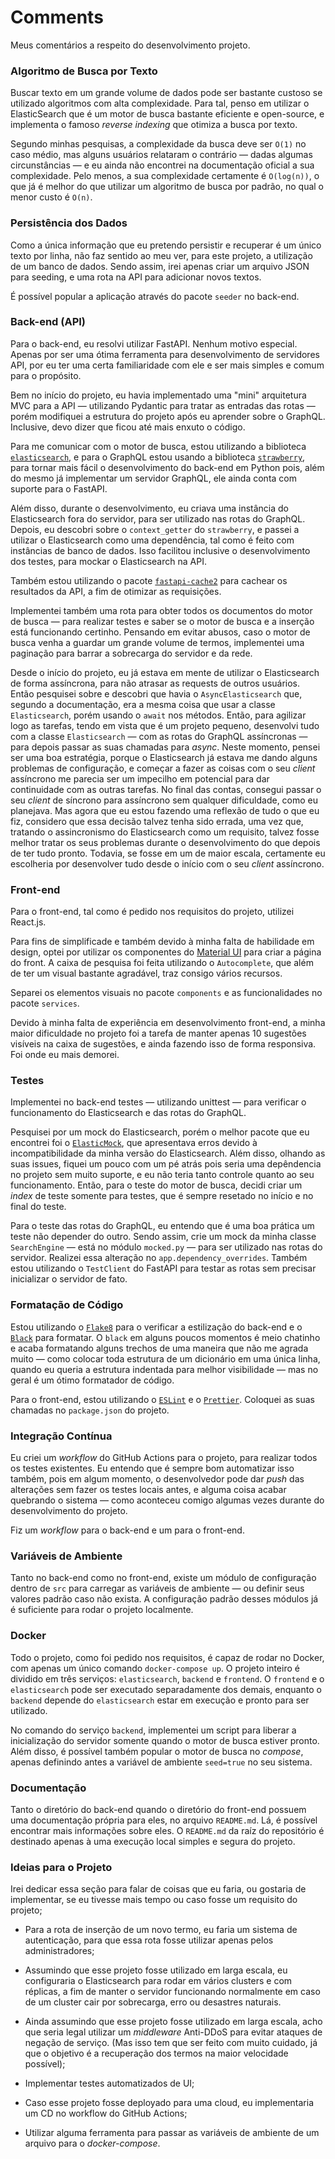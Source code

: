 # Comments
Meus comentários a respeito do desenvolvimento projeto.

### Algoritmo de Busca por Texto
Buscar texto em um grande volume de dados pode ser bastante custoso se utilizado algoritmos com alta complexidade. Para tal, penso
em utilizar o ElasticSearch que é um motor de busca bastante eficiente e open-source, e implementa o famoso *reverse indexing* que otimiza a busca por texto. 

Segundo minhas pesquisas, a complexidade da busca deve ser `O(1)` no caso médio, mas alguns usuários relataram o contrário — dadas algumas circunstâncias — e eu ainda não encontrei na documentação oficial a sua complexidade. Pelo menos, a sua complexidade certamente é `O(log(n))`, o que já é melhor do que utilizar um algoritmo de busca por padrão, no qual o menor custo é `O(n)`.

### Persistência dos Dados
Como a única informação que eu pretendo persistir e recuperar é um único texto por linha, não faz sentido ao meu ver, para este projeto,
a utilização de um banco de dados. Sendo assim, irei apenas criar um arquivo JSON para seeding, e uma rota na API para adicionar novos textos.

É possível popular a aplicação através do pacote `seeder` no back-end.

### Back-end (API)
Para o back-end, eu resolvi utilizar FastAPI. Nenhum motivo especial. Apenas por ser uma ótima ferramenta para desenvolvimento de
servidores API, por eu ter uma certa familiaridade com ele e ser mais simples e comum para o propósito.

Bem no início do projeto, eu havia implementado uma "mini" arquitetura MVC para a API — utilizando Pydantic para tratar as entradas das rotas — porém modifiquei a estrutura do projeto após eu aprender sobre o GraphQL. Inclusive, devo dizer que ficou até mais enxuto o código.

Para me comunicar com o motor de busca, estou utilizando a biblioteca [`elasticsearch`](https://elasticsearch-py.readthedocs.io/), e para o GraphQL estou usando a biblioteca [`strawberry`](https://strawberry.rocks/), para tornar mais fácil o desenvolvimento do back-end em Python pois, além do mesmo já implementar um servidor GraphQL, ele ainda conta com suporte para o FastAPI.

Além disso, durante o desenvolvimento, eu criava uma instância do Elasticsearch fora do servidor, para ser utilizado nas rotas do GraphQL. Depois, eu descobri sobre o `context_getter` do `strawberry`, e passei a utilizar o Elasticsearch como uma dependência, tal como
é feito com instâncias de banco de dados. Isso facilitou inclusive o desenvolvimento dos testes, para mockar o Elasticsearch na API.

Também estou utilizando o pacote [`fastapi-cache2`](https://pypi.org/project/fastapi-cache2/) para cachear os resultados da API, a fim de otimizar as requisições.

Implementei também uma rota para obter todos os documentos do motor de busca — para realizar testes e saber se o motor de busca e a inserção está funcionando certinho. Pensando em evitar abusos, caso o motor de busca venha a guardar um grande volume de termos, implementei uma paginação para barrar a sobrecarga do servidor e da rede.

Desde o início do projeto, eu já estava em mente de utilizar o Elasticsearch de forma assíncrona, para não atrasar as requests de outros usuários. Então pesquisei sobre e descobri que havia o `AsyncElasticsearch` que, segundo a documentação, era a mesma coisa que usar a classe `Elasticsearch`, porém usando o `await` nos métodos. Então, para agilizar logo as tarefas, tendo em vista que é um projeto pequeno, desenvolvi tudo com a classe `Elasticsearch` — com as rotas do GraphQL assíncronas — para depois passar as suas chamadas para *async*. Neste momento, pensei ser uma boa estratégia, porque o Elasticsearch já estava me dando alguns problemas de configuração, e começar a fazer as coisas com o seu *client* assíncrono me parecia ser um impecilho em potencial para dar continuidade com as outras tarefas. No final das contas, consegui passar o seu *client* de síncrono para assíncrono sem qualquer dificuldade, como eu planejava. Mas agora que eu estou fazendo uma reflexão de tudo o que eu fiz, considero que essa decisão talvez tenha sido errada, uma vez que, tratando o assincronismo do Elasticsearch como um requisito, talvez fosse melhor tratar os seus problemas durante o desenvolvimento do que depois de ter tudo pronto. Todavia, se fosse em um de maior escala, certamente eu escolheria por desenvolver tudo desde o início com o seu *client* assíncrono.

### Front-end
Para o front-end, tal como é pedido nos requisitos do projeto, utilizei React.js.

Para fins de simplificade e também devido à minha falta de habilidade em design, optei por utilizar os componentes do [Material UI](https://mui.com/) para criar a página do front. A caixa de pesquisa foi feita utilizando o `Autocomplete`, que além de ter um visual
bastante agradável, traz consigo vários recursos.

Separei os elementos visuais no pacote `components` e as funcionalidades no pacote `services`.

Devido à minha falta de experiência em desenvolvimento front-end, a minha maior dificuldade no projeto foi a tarefa de manter apenas 10 sugestões visíveis na caixa de sugestões, e ainda fazendo isso de forma responsiva. Foi onde eu mais demorei.

### Testes
Implementei no back-end testes — utilizando unittest — para verificar o funcionamento do Elasticsearch e das rotas do GraphQL.

Pesquisei por um mock do Elasticsearch, porém o melhor pacote que eu encontrei foi o [`ElasticMock`](https://pypi.org/project/ElasticMock/), que apresentava erros devido à incompatibilidade da minha versão do Elasticsearch. Além disso, olhando as suas issues, fiquei um pouco com um pé atrás pois seria uma depêndencia no projeto sem muito suporte, e eu não teria tanto controle quanto ao seu funcionamento. Então, para o teste do motor de busca, decidi criar um *index* de teste somente para testes, que é sempre resetado
no início e no final do teste.

Para o teste das rotas do GraphQL, eu entendo que é uma boa prática um teste não depender do outro. Sendo assim, crie um mock da minha classe `SearchEngine` — está no módulo `mocked.py` — para ser utilizado nas rotas do servidor. Realizei essa alteração no `app.dependency_overrides`. Também estou utilizando o `TestClient` do FastAPI para testar as rotas sem precisar inicializar o servidor de fato.

### Formatação de Código
Estou utilizando o [`Flake8`](https://flake8.pycqa.org/) para o verificar a estilização do back-end e o [`Black`](https://pypi.org/project/black/) para formatar. O `black` em alguns poucos momentos é meio chatinho e acaba formatando alguns trechos de uma maneira que não me agrada muito — como colocar toda estrutura de um dicionário em uma única linha, quando eu queria a estrutura indentada para melhor visibilidade — mas no geral é um ótimo formatador de código.

Para o front-end, estou utilizando o [`ESLint`](https://eslint.org/) e o [`Prettier`](https://prettier.io/). Coloquei as suas chamadas no `package.json` do projeto.

### Integração Contínua
Eu criei um *workflow* do GitHub Actions para o projeto, para realizar todos os testes existentes. Eu entendo que é sempre bom automatizar isso também, pois em algum momento, o desenvolvedor pode dar *push* das alterações sem fazer os testes locais antes, e alguma coisa acabar quebrando o sistema — como aconteceu comigo algumas vezes durante do desenvolvimento do projeto.

Fiz um *workflow* para o back-end e um para o front-end.

### Variáveis de Ambiente
Tanto no back-end como no front-end, existe um módulo de configuração dentro de `src` para carregar as variáveis de ambiente — ou definir seus valores padrão caso não exista. A configuração padrão desses módulos já é suficiente para rodar o projeto localmente.

### Docker
Todo o projeto, como foi pedido nos requisitos, é capaz de rodar no Docker, com apenas um único comando `docker-compose up`. O projeto inteiro é dividido em três serviços: `elasticsearch`, `backend` e `frontend`. O `frontend` e o `elasticsearch` pode ser executado separadamente dos demais, enquanto o `backend` depende do `elasticsearch` estar em execução e pronto para ser utilizado.

No comando do serviço `backend`, implementei um script para liberar a inicialização do servidor somente quando o motor de busca estiver pronto. Além disso, é possível também popular o motor de busca no *compose*, apenas definindo antes a variável de ambiente `seed=true` no seu sistema.

### Documentação
Tanto o diretório do back-end quando o diretório do front-end possuem uma documentação própria para eles, no arquivo `README.md`. Lá, é possível encontrar mais informações sobre eles. O `README.md` da raíz do repositório é destinado apenas à uma execução local simples e segura do projeto.

### Ideias para o Projeto
Irei dedicar essa seção para falar de coisas que eu faria, ou gostaria de implementar, se eu tivesse mais tempo ou caso fosse um requisito do projeto;

- Para a rota de inserção de um novo termo, eu faria um sistema de autenticação, para que essa rota fosse utilizar apenas pelos administradores;

- Assumindo que esse projeto fosse utilizado em larga escala, eu configuraria o Elasticsearch para rodar em vários clusters e com réplicas, a fim de manter o servidor funcionando normalmente em caso de um cluster cair por sobrecarga, erro ou desastres naturais.

- Ainda assumindo que esse projeto fosse utilizado em larga escala, acho que seria legal utilizar um *middleware* Anti-DDoS para evitar ataques de negação de serviço. (Mas isso tem que ser feito com muito cuidado, já que o objetivo é a recuperação dos termos na maior velocidade possível);

- Implementar testes automatizados de UI;

- Caso esse projeto fosse deployado para uma cloud, eu implementaria um CD no workflow do GitHub Actions;

- Utilizar alguma ferramenta para passar as variáveis de ambiente de um arquivo para o *docker-compose*.